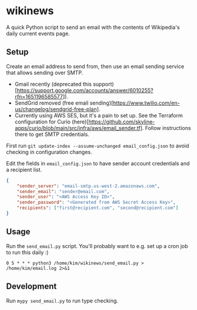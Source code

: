 # wikinews

A quick Python script to send an email with the contents of Wikipedia's daily current events page.

## Setup

Create an email address to send from, then use an email sending service that allows sending over SMTP.
* Gmail recently (deprecated this support)[https://support.google.com/accounts/answer/6010255?rfn=1651196585577]).
* SendGrid removed (free email sending)[https://www.twilio.com/en-us/changelog/sendgrid-free-plan].
* Currently using AWS SES, but it's a pain to set up. See the Terraform configuration for Curio (here)[https://github.com/skyline-apps/curio/blob/main/src/infra/aws/email_sender.tf]. Follow instructions there to get SMTP credentials.

First run `git update-index --assume-unchanged email_config.json` to avoid checking in configuration changes.

Edit the fields in `email_config.json` to have sender account credentials and a recipient list.

```json
{
    "sender_server": "email-smtp.us-west-2.amazonaws.com",
    "sender_email": "sender@email.com",
    "sender_user": "<AWS Access Key ID>",
    "sender_password": "<Generated from AWS Secret Access Key>",
    "recipients": ["first@recipient.com", "second@recipient.com"]
}
```

## Usage

Run the `send_email.py` script. You'll probably want to e.g. set up a cron job to run this daily :)

```
0 5 * * * python3 /home/kim/wikinews/send_email.py > /home/kim/email.log 2>&1
```

## Development

Run `mypy send_email.py` to run type checking.

